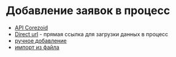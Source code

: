 # Добавление заявок в процесс
  
  
* [API Corezoid](../../api/v1/upload-modify.md)
* [Direct url](direct_url.md) - прямая ссылка для загрузки данных в процесс
* [ручное добавление](new_task.md)
* [импорт из файла](import_from_csv.md)
